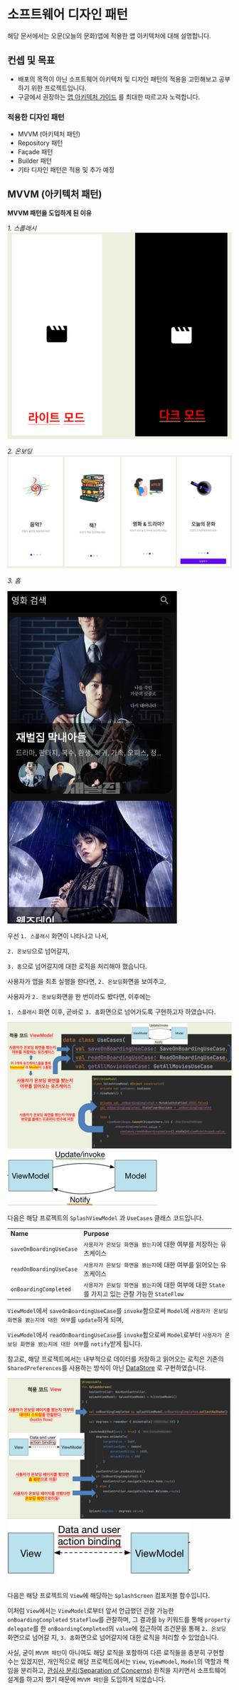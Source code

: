 # 소프트웨어 디자인 패턴
해당 문서에서는 오문(오늘의 문화)앱에 적용한 앱 아키텍처에 대해 설명합니다.

## 컨셉 및 목표
- 배포의 목적이 아닌 소프트웨어 아키텍처 및 디자인 패턴의 적용을 고민해보고 공부하기 위한 프로젝트입니다.
- 구글에서 권장하는 [앱 아키텍처 가이드](https://developer.android.com/jetpack/guide) 를 최대한 따르고자 노력합니다.

### 적용한 디자인 패턴
- MVVM (아키텍처 패턴)
- Repository 패턴
- Façade 패턴
- Builder 패턴
- 기타 디자인 패턴은 적용 및 추가 예정


## MVVM (아키텍처 패턴)
**MVVM 패턴을 도입하게 된 이유**

_1. 스플래시_
![img.png](img.png)

_2. 온보딩_
![img_1.png](img_1.png)

_3. 홈_

![img_4.png](img_4.png)

우선 `1. 스플래시` 화면이 나타나고 나서,

`2. 온보딩`으로 넘어갈지,

`3. 홈`으로 넘어갈지에 대한 로직을 처리해야 했습니다.

사용자가 앱을 최초 실행을 한다면, `2. 온보딩`화면을 보여주고,

사용자가 `2. 온보딩`화면을 한 번이라도 봤다면, 이후에는 

`1. 스플래시` 화면 이후, 곧바로 `3. 홈`화면으로 넘어가도록 구현하고자 하였습니다.

![img_5.png](img_5.png)
![img_6.png](img_6.png)

다음은 해당 프로젝트의 `SplashViewModel` 과 `UseCases` 클래스 코드입니다.

<table>
  <tr>
   <td><strong>Name</strong>
   </td>
   <td><strong>Purpose</strong>
   </td>
  </tr>
  <tr>
   <td><code>saveOnBoardingUseCase</code>
   </td>
   <td><code>사용자가 온보딩 화면을 봤는지</code>에 대한 여부를 저장하는 유즈케이스
   </td>
  </tr>
  <tr>
   <td><code>readOnBoardingUseCase</code>
   </td>
   <td><code>사용자가 온보딩 화면을 봤는지</code>에 대한 여부를 읽어오는 유즈케이스
   </td>
  </tr>
  <tr>
   <td><code>onBoardingCompleted</code>
   </td>
   <td><code>사용자가 온보딩 화면을 봤는지</code>에 대한 여부에 대한 <code>State</code>를 가지고 있는 관찰 가능한 <code>StateFlow</code>
   </td>
  </tr>
</table>

`ViewModel`에서 `saveOnBoardingUseCase`를 `invoke`함으로써 `Model`에 `사용자가 온보딩 화면을 봤는지에 대한 여부`를 `update`하게 되며,

`ViewModel`에서 `readOnBoardingUseCase`를 `invoke`함으로써 `Model`로부터 `사용자가 온보딩 화면을 봤는지에 대한 여부`를 `notify`받게 됩니다.

참고로, 해당 프로젝트에서는 내부적으로 데이터를 저장하고 읽어오는 로직은 기존의 `SharedPreferences`를 사용하는 방식이 아닌 [DataStore](https://developer.android.com/topic/libraries/architecture/datastore?hl=ko) 로 구현하였습니다.

![img_7.png](img_7.png)
![img_8.png](img_8.png)

다음은 해당 프로젝트의 `View`에 해당하는 `SplashScreen` 컴포저블 함수입니다.

이처럼 `View`에서는 `ViewModel`로부터 앞서 언급했던 관찰 가능한 `onBoardingCompleted` `StateFlow`를 관찰하며,
그 결과를 `by` 키워드를 통해 `property delegate`를 한 `onBoardingCompleted`의 `value`에 접근하여
조건문을 통해 `2. 온보딩`화면으로 넘어갈 지, `3. 홈`화면으로 넘어갈지에 대한 로직을 처리할 수 있었습니다.

사실, 굳이 `MVVM 패턴`이 아니여도 해당 로직을 포함하여 다른 로직들을 충분히 구현할 수는 있겠지만,
개인적으로 해당 프로젝트에서는 `View`, `ViewModel`, `Model`의 역할과 책임을 분리하고, [관심사 분리(Separation of Concerns)](https://en.wikipedia.org/wiki/Separation_of_concerns) 원칙을 
지키면서 소프트웨어 설계를 하고자 했기 때문에 `MVVM 패턴`을 도입하게 되었습니다.

